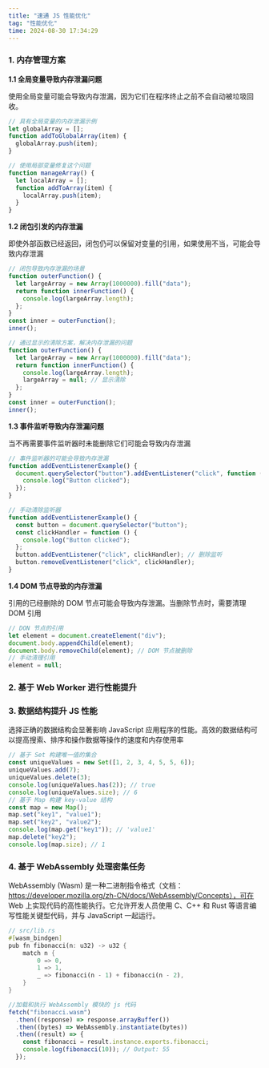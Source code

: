 ```yaml
---
title: "速通 JS 性能优化"
tag: "性能优化"
time: 2024-08-30 17:34:29
---
```


### 1. 内存管理方案

**1.1 全局变量导致内存泄漏问题**

使用全局变量可能会导致内存泄漏，因为它们在程序终止之前不会自动被垃圾回收。

```js
// 具有全局变量的内存泄漏示例
let globalArray = [];
function addToGlobalArray(item) {
  globalArray.push(item);
}

// 使用局部变量修复这个问题
function manageArray() {
  let localArray = [];
  function addToArray(item) {
    localArray.push(item);
  }
}
```

**1.2 闭包引发的内存泄漏**

即使外部函数已经返回，闭包仍可以保留对变量的引用，如果使用不当，可能会导致内存泄漏

```js
// 闭包导致内存泄漏的场景
function outerFunction() {
  let largeArray = new Array(1000000).fill("data");
  return function innerFunction() {
    console.log(largeArray.length);
  };
}
const inner = outerFunction();
inner();

// 通过显示的清除方案，解决内存泄漏的问题
function outerFunction() {
  let largeArray = new Array(1000000).fill("data");
  return function innerFunction() {
    console.log(largeArray.length);
    largeArray = null; // 显示清除
  };
}
const inner = outerFunction();
inner();
```

**1.3 事件监听导致内存泄漏问题**

当不再需要事件监听器时未能删除它们可能会导致内存泄漏

```js
// 事件监听器的可能会导致内存泄漏
function addEventListenerExample() {
  document.querySelector("button").addEventListener("click", function () {
    console.log("Button clicked");
  });
}

// 手动清除监听器
function addEventListenerExample() {
  const button = document.querySelector("button");
  const clickHandler = function () {
    console.log("Button clicked");
  };
  button.addEventListener("click", clickHandler); // 删除监听
  button.removeEventListener("click", clickHandler);
}
```

**1.4 DOM 节点导致的内存泄漏**

引用的已经删除的 DOM 节点可能会导致内存泄漏。当删除节点时，需要清理 DOM 引用

```js
// DON 节点的引用
let element = document.createElement("div");
document.body.appendChild(element);
document.body.removeChild(element); // DOM 节点被删除
// 手动清理引用
element = null;
```

### 2. 基于 Web Worker 进行性能提升

### 3. 数据结构提升 JS 性能

选择正确的数据结构会显著影响 JavaScript 应用程序的性能。高效的数据结构可以提高搜索、排序和操作数据等操作的速度和内存使用率

```js
// 基于 Set 构建唯一值的集合
const uniqueValues = new Set([1, 2, 3, 4, 5, 5, 6]);
uniqueValues.add(7);
uniqueValues.delete(3);
console.log(uniqueValues.has(2)); // true
console.log(uniqueValues.size); // 6
// 基于 Map 构建 key-value 结构
const map = new Map();
map.set("key1", "value1");
map.set("key2", "value2");
console.log(map.get("key1")); // 'value1'
map.delete("key2");
console.log(map.size); // 1
```

### 4. 基于 WebAssembly 处理密集任务

WebAssembly (Wasm) 是一种二进制指令格式（文档：https://developer.mozilla.org/zh-CN/docs/WebAssembly/Concepts），可在 Web 上实现代码的高性能执行。它允许开发人员使用 C、C++ 和 Rust 等语言编写性能关键型代码，并与 JavaScript 一起运行。

```rs
// src/lib.rs
#[wasm_bindgen]
pub fn fibonacci(n: u32) -> u32 {
    match n {
        0 => 0,
        1 => 1,
        _ => fibonacci(n - 1) + fibonacci(n - 2),
    }
}
```

```js
//加载和执行 WebAssembly 模块的 js 代码
fetch("fibonacci.wasm")
  .then((response) => response.arrayBuffer())
  .then((bytes) => WebAssembly.instantiate(bytes))
  .then((result) => {
    const fibonacci = result.instance.exports.fibonacci;
    console.log(fibonacci(10)); // Output: 55
  });
```
